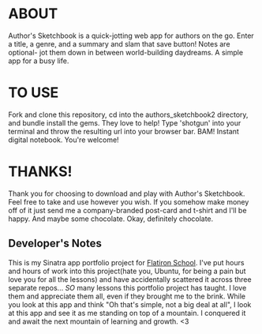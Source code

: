 # ABOUT
Author's Sketchbook is a quick-jotting web app for authors on the go. Enter a title, a genre, and a summary and slam that save button! Notes are optional- jot them down in between world-building daydreams. A simple app for a busy life.

# TO USE
Fork and clone this repository, cd into the authors_sketchbook2 directory, and bundle install the gems. They love to help! Type 'shotgun' into your terminal and throw the resulting url into your browser bar. BAM! Instant digital notebook. You're welcome!

# THANKS!
Thank you for choosing to download and play with Author's Sketchbook. Feel free to take and use however you wish. If you somehow make money off of it just send me a company-branded post-card and t-shirt and I'll be happy. And maybe some chocolate. Okay, definitely chocolate.

## Developer's Notes
This is my Sinatra app portfolio project for [Flatiron School](http://flatironschool.com). I've put hours and hours of work into this project(hate you, Ubuntu, for being a pain but love you for all the lessons) and have accidentally scattered it across three separate repos... *SO* many lessons this portfolio project has taught. I love them and appreciate them all, even if they brought me to the brink. While you look at this app and think "Oh that's simple, not a big deal at all", I look at this app and see it as me standing on top of a mountain. I conquered it and await the next mountain of learning and growth. <3
